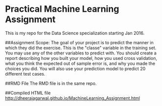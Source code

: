# Practical Machine Learning Assignment
This is my repo for the Data Science specialization starting Jan 2016.

##Assignment Scope:
The goal of your project is to predict the manner in which they did the exercise. This is the "classe" variable in the training set. You may use any of the other variables to predict with. You should create a report describing how you built your model, how you used cross validation, what you think the expected out of sample error is, and why you made the choices you did. You will also use your prediction model to predict 20 different test cases.

##RMD File
The RMD file is in the same repo.

##Compiled HTML file
http://dheerajagarwal.github.io/MachineLearning_Assignment.html
